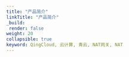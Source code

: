 ```yaml
---
title: "产品简介"
linkTitle: "产品简介"
_build:
 render: false 
weight: 20
collapsible: true
keyword: QingCloud, 云计算, 青云, NAT网关, NAT
---
```


